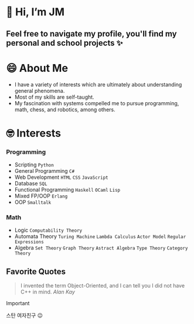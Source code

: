 # 👋 Hi, I’m JM
## Feel free to navigate my profile, you'll find my personal and school projects ✨

# 😄 About Me
- I have a variety of interests which are ultimately about understanding general phenomena.
- Most of my skills are self-taught.
- My fascination with systems compelled me to pursue programming, math, chess, and robotics, among others.

# 🤓 Interests
### Programming
- Scripting ```Python```
- General Programming ```C#```
- Web Development ```HTML``` ```CSS``` ```JavaScript```
- Database ```SQL```
- Functional Programming ```Haskell``` ```OCaml``` ```Lisp```
- Mixed FP/OOP ```Erlang```
- OOP ```Smalltalk```

### Math
- Logic ```Computability Theory```
- Automata Theory ```Turing Machine``` ```Lambda Calculus``` ```Actor Model``` ```Regular Expressions```
- Algebra ```Set Theory``` ```Graph Theory``` ```Astract Algebra``` ```Type Theory``` ```Category Theory```

## Favorite Quotes
> I invented the term Object-Oriented, and I can tell you I did not have C++ in mind.
_Alan Kay_

> [!IMPORTANT]
> 스탄 여자친구 😉
